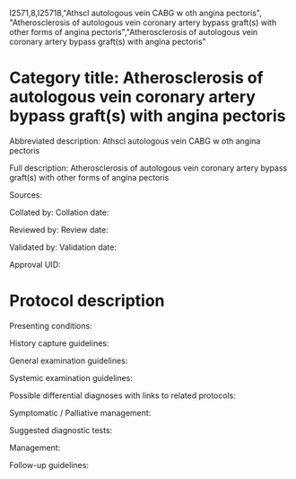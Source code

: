 I2571,8,I25718,"Athscl autologous vein CABG w oth angina pectoris", "Atherosclerosis of autologous vein coronary artery bypass graft(s) with other forms of angina pectoris","Atherosclerosis of autologous vein coronary artery bypass graft(s) with angina pectoris"
# Category title: Atherosclerosis of autologous vein coronary artery bypass graft(s) with angina pectoris

Abbreviated description: Athscl autologous vein CABG w oth angina pectoris

Full description: Atherosclerosis of autologous vein coronary artery bypass graft(s) with other forms of angina pectoris

Sources:

Collated by:
Collation date:

Reviewed by:
Review date:

Validated by:
Validation date:

Approval UID:

# Protocol description

Presenting conditions:

History capture guidelines:

General examination guidelines:

Systemic examination guidelines:

Possible differential diagnoses with links to related protocols:

Symptomatic / Palliative management:

Suggested diagnostic tests:

Management:

Follow-up guidelines:
